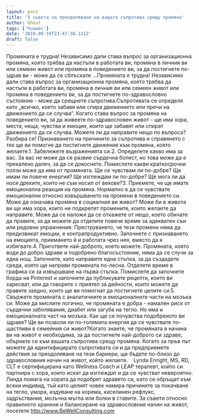 ```yaml
---
layout: post
title: '5 съвета за преодоляване на вашата съпротива срещу промяна'
author: Ghost
tags: ['huawei']
date: '2019-09-19T23:47:38.121Z'
draft: false
---
```


Промяната е трудна! Независимо дали става въпрос за организационна промяна, която трябва да настъпи в работата ви, промяна в личния ви или семеен живот или промяна в поведението ви, за да постигнете по-здрав ви - може да се сблъскате ...Промяната е трудна! Независимо дали става въпрос за организационна промяна, която трябва да настъпи в работата ви, промяна в личния ви или семеен живот или промяна в поведението ви, за да постигнете по-здравословно състояние - може да срещнете съпротива.Съпротивата се определя като „всичко, което забавя или спира движението или пречи на движението да се случва“. Когато става въпрос за промяна на поведението ви, за да живеете по-здравословен живот - ще има хора, места, неща, чувства и емоции, които ще забавят или спират движението да се случва. Можете ли да направите нещо по въпроса? Разбира се! Признаването на причините за съпротива и справянето с тях ще ви помогне да постигнете движение към промяна, която желаете.1. Забележете възраженията си.2. Определете какво има за вас. За вас не може да се развие сърдечна болест, но това може да е прекалено далеч, за да се докоснете. Помислете какви краткосрочни ползи може да има от промяната. Ще се чувствам ли по-добре? Ще имам ли повече енергия? Ще изглеждам ли по-добре? Ще мога ли да нося дрехите, които не съм носил от векове?3. Приемете, че ще имате емоционална реакция на промяна. Нормално е да се чувствате емоционални относно извършването на промени в поведението си. Може да означава промяна в социалния ви живот? Може би в живота ви ще има хора, които не подкрепят промените, които желаете да направите. Може да се наложи да се откажете от нещо, което обичате да правите, за да можете да отделите повече време за адекватен сън или редовни упражнения. Преструването, че тези промени няма да предизвикат емоции, е контрапродуктивно. Започнете с признаването на емоцията, приемането й и работата чрез нея, вместо да я избягвате.4. Пригответе най-доброто, което можете. Промяната, която води до добро здраве и подобрено благосъстояние, няма да се случи за една нощ. Започнете, като направите една стъпка, за да създадете среда, която ще направи промяната по-лесна. Отделете време в графика си за извършване на първа стъпка. Помислете да започнете борда на Pinterest и започнете да публикувате рецепти, които ви харесват, или да говорите с приятел за дейности, които можете да правите заедно, които ще ви помогнат да постигнете целите си.5. Свържете промяната с аналитичните и емоционалните части на мозъка си. Може да мислите логично, че промяната е добра - намален риск от сърдечни заболявания, диабет или загуба на тегло. Но има и емоционалната част на мозъка. Как ще се почувства подобреното ви здраве? Ще ви позволи ли по-голямата енергия да се чувствате по-щастливи в семейния си живот?Когато знаете, че промяната в начина ви на живот е необходима, за да постигнете най-доброто си здраве, обърнете се към вашата съпротива срещу промяна. Когато за пръв път можете да идентифицирате съпротивата си и да предприемете действия за преодоляване на тези бариери, ще бъдете по-близо до здравословния начин на живот, който желаете.    Lynda Enright, MS, RD, CLT е сертифицирана като Wellness Coach и LEAP терапевт, който си партнира с хора, които искат да изглеждат и да се чувстват невероятно. Линда помага на хората да подобрят здравето си, като се обръщат към всеки индивид, тъй като целият човек намира причините за покачване на тегло, умора, издуване на корема, киселинен рефлукс, задръствания, мозъчна мъгла или болки в ставите. За съвети относно правилното хранене и балансиране на здравословния начин на живот, посетете http://www.BeWellConsulting.com
